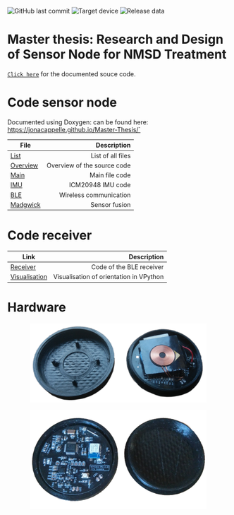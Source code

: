 ![GitHub last commit](https://img.shields.io/github/last-commit/jonacappelle/Master-Thesis?style=flat-square)
![Target device](https://img.shields.io/badge/target%20device-EFM32HG322F64G-yellow?style=flat-square)
![Release data](https://img.shields.io/github/v/release/jonacappelle/Master-Thesis?style=flat-square)



# Master thesis: Research and Design of Sensor Node for NMSD Treatment

[`Click here`](https://jonacappelle.github.io/Master-Thesis/) for the documented souce code.

# Code sensor node
Documented using Doxygen: can be found here: https://jonacappelle.github.io/Master-Thesis/`

| File        | Description           |
| ------------- |-------------:|
| [List](https://jonacappelle.github.io/Master-Thesis/files.html) | List of all files |
| [Overview](https://jonacappelle.github.io/Master-Thesis/dir_68267d1309a1af8e8297ef4c3efbcdba.html) | Overview of the source code |
| [Main](https://jonacappelle.github.io/Master-Thesis/main_8c.html)      |      Main file code        |
| [IMU](https://jonacappelle.github.io/Master-Thesis/_i_c_m20948_8c.html) | ICM20948 IMU code |
| [BLE](https://jonacappelle.github.io/Master-Thesis/ble_8c.html) | Wireless communication |
| [Madgwick](https://jonacappelle.github.io/Master-Thesis/_madgwick_a_h_r_s_8c.html) | Sensor fusion |

# Code receiver

| Link        | Description           |
| ------------- |-------------:|
| [Receiver](https://github.com/jonacappelle/Master-Thesis/tree/master/receiver/ble_receiver) | Code of the BLE receiver |
| [Visualisation](https://github.com/jonacappelle/Master-Thesis/blob/master/receiver/visualisation_receiver.py) | Visualisation of orientation in VPython |


# Hardware
<p align="center">
  <img width="400" src="https://github.com/jonacappelle/Master-Thesis/blob/master/elements/sensor_node_case_1.jpg">
</p>
<p align="center">
  <img width="400" src="https://github.com/jonacappelle/Master-Thesis/blob/master/elements/sensor_node_case_2.jpg">
</p>
